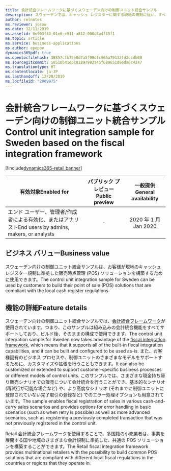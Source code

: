 ```yaml
---
title: 会計統合フレームワークに基づくスウェーデン向けの制御ユニット統合サンプル
description: スウェーデンでは、キャッシュ レジスターに関する現地の規制に従い、すべての小売販売を、統合型の会計デバイス (制御ユニット) を備えたキャッシュ レジスターに登録する必要があります。 スウェーデン向けの制御ユニット統合サンプルでは、スウェーデンの市場で利用できる一般的な会計デバイス モデルの 1 つがサポートされています。 このサンプルは Retail SDK の一部であり、会計統合フレームワークを拡張するものです。
author: relnotes
ms.reviewer: josaw
ms.date: 12/11/2019
ms.assetid: 6e903f43-01e6-e911-a812-000d3a4f15f1
ms.topic: article
ms.service: business-applications
ms.author: epopov
dynamics365pdf: true
ms.openlocfilehash: 38857cfb75e8d7a5f98dfc965a79132fd2ccdb08
ms.sourcegitcommit: 50510b41ebc81897993a45f689651d9eda6c4247
ms.translationtype: HT
ms.contentlocale: ja-JP
ms.lasthandoff: 12/20/2019
ms.locfileid: "2909975"
---
```

# <a name="control-unit-integration-sample-for-sweden-based-on-the-fiscal-integration-framework"></a><span data-ttu-id="e9661-105">会計統合フレームワークに基づくスウェーデン向けの制御ユニット統合サンプル</span><span class="sxs-lookup"><span data-stu-id="e9661-105">Control unit integration sample for Sweden based on the fiscal integration framework</span></span> 
[!include[dynamics365-retail banner](../includes/dynamics365-retail.md)]

| <span data-ttu-id="e9661-106">有効対象</span><span class="sxs-lookup"><span data-stu-id="e9661-106">Enabled for</span></span>    |  <span data-ttu-id="e9661-107">パブリック プレビュー</span><span class="sxs-lookup"><span data-stu-id="e9661-107">Public preview</span></span> | <span data-ttu-id="e9661-108">一般提供</span><span class="sxs-lookup"><span data-stu-id="e9661-108">General availability</span></span> | 
| ---------- | :----------: |:----------: |
|<span data-ttu-id="e9661-109">エンド ユーザー、管理者/作成者による有効化、またはアナリスト</span><span class="sxs-lookup"><span data-stu-id="e9661-109">End users by admins, makers, or analysts</span></span>|-| <span data-ttu-id="e9661-110">2020 年 1 月</span><span class="sxs-lookup"><span data-stu-id="e9661-110">Jan 2020</span></span>|


## <a name="business-value"></a><span data-ttu-id="e9661-111">ビジネス バリュー</span><span class="sxs-lookup"><span data-stu-id="e9661-111">Business value</span></span>
<!-- bv start -->
<span data-ttu-id="e9661-112">スウェーデン向けの制御ユニット統合サンプルは、お客様が現地のキャッシュ レジスター規制に準拠した販売時点管理 (POS) ソリューションを構築するために使用できます。</span><span class="sxs-lookup"><span data-stu-id="e9661-112">The control unit integration sample for Sweden can be used by customers to build their point of sale (POS) solutions that are compliant with the local cash register regulations.</span></span>
<!-- bv end -->



## <a name="feature-details"></a><span data-ttu-id="e9661-113">機能の詳細</span><span class="sxs-lookup"><span data-stu-id="e9661-113">Feature details</span></span>
<!--feature detail start -->
<span data-ttu-id="e9661-114">スウェーデン向けの制御ユニット統合サンプルでは、[会計統合フレームワーク](https://docs.microsoft.com/dynamics365/retail/localizations/fiscal-integration-for-retail-channel)が使用されています。つまり、このサンプルは組み込みの会計統合機能をすべてサポートしており、ビルド後、そのままの構成で使用できます。</span><span class="sxs-lookup"><span data-stu-id="e9661-114">The control unit integration sample for Sweden now takes advantage of the [fiscal integration framework](https://docs.microsoft.com/dynamics365/retail/localizations/fiscal-integration-for-retail-channel), which means that it supports all of the built-in fiscal integration capabilities, and it can be built and configured to be used as-is.</span></span> <span data-ttu-id="e9661-115">また、お客様固有のビジネス プロセスや、制御ユニットのさまざまなモデルをサポートするために、カスタマイズや拡張を行うこともできます。</span><span class="sxs-lookup"><span data-stu-id="e9661-115">It can also be customized or extended to support customer-specific business processes or different models of control units.</span></span> <span data-ttu-id="e9661-116">このサンプルでは、さまざまな現金持ち帰り販売シナリオでの販売について会計統合を行うことができ、基本的なシナリオ (再試行が可能な場合など) や、より高度なシナリオ (それまでに制御ユニットに登録されていない完了取引の登録など) でのエラー処理オプションも用意されています。</span><span class="sxs-lookup"><span data-stu-id="e9661-116">The sample enables fiscal registration of sales in various cash-and-carry sales scenarios and provides options for error handling in basic scenarios (such as when retry is possible) as well as more advanced scenarios, such as registering a previously completed transaction that was not previously registered in the control unit.</span></span>

<span data-ttu-id="e9661-117">Retail 会計統合フレームワークを使用することで、多国籍の小売業者は、事業を展開する国や地域のさまざまな会計規制に準拠した、共通の POS ソリューションを構築することができます。</span><span class="sxs-lookup"><span data-stu-id="e9661-117">The Retail fiscal integration framework provides multinational retailers with the possibility to build common POS solutions that are compliant with different local fiscal regulations in the countries or regions that they operate in.</span></span>
<!--feature detail end -->


